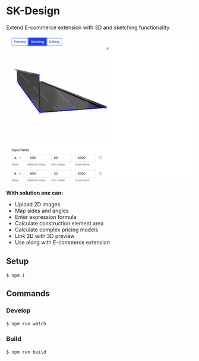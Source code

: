 # SK-Design

Extend E-commerce extension with 3D and sketching functionality.

![SK Design product sketching](https://raw.githubusercontent.com/kenzap/sk-design/main/preview.png)

<b>With solution one can:</b>

<ul>
<li>Upload 2D images</li>
<li>Map sides and angles</li>
<li>Enter expression formula</li>
<li>Calculate construction element area</li>
<li>Calculate complex pricing models</li>
<li>Link 2D with 3D preview</li>
<li>Use along with E-commerce extension</li>
</ul>

## Setup

```shell
$ npm i
```

## Commands

### Develop

```sh
$ npm run watch
```

### Build

```sh
$ npm run build
```
